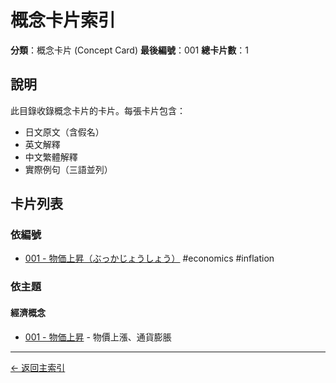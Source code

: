 # 概念卡片索引

**分類**：概念卡片 (Concept Card)
**最後編號**：001
**總卡片數**：1

## 說明

此目錄收錄概念卡片的卡片。每張卡片包含：
- 日文原文（含假名）
- 英文解釋
- 中文繁體解釋
- 實際例句（三語並列）

## 卡片列表

### 依編號

- [001 - 物価上昇（ぶっかじょうしょう）](001_bukka_joushou.md) #economics #inflation

### 依主題

#### 經濟概念
- [001 - 物価上昇](001_bukka_joushou.md) - 物價上漲、通貨膨脹

---

[← 返回主索引](../index.md)
